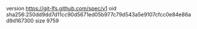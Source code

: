 version https://git-lfs.github.com/spec/v1
oid sha256:250dd9dd7d11cc90d5671ed05b977c79d543a5e9107cfcc0e84e86ad9d167300
size 9759
